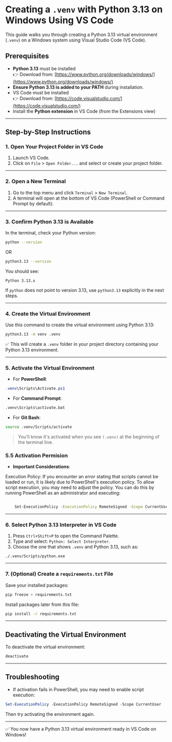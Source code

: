 # Creating a `.venv` with Python 3.13 on Windows Using VS Code

This guide walks you through creating a Python 3.13 virtual environment (`.venv`) on a Windows system using Visual Studio Code (VS Code).

## Prerequisites

- **Python 3.13** must be installed  
  👉 Download from: [https://www.python.org/downloads/windows/](https://www.python.org/downloads/windows/)
- **Ensure Python 3.13 is added to your PATH** during installation.
- VS Code must be installed  
  👉 Download from: [https://code.visualstudio.com/](https://code.visualstudio.com/)
- Install the **Python extension** in VS Code (from the Extensions view)

---

## Step-by-Step Instructions

### 1. Open Your Project Folder in VS Code

1. Launch VS Code.
2. Click on `File` > `Open Folder...` and select or create your project folder.

---

### 2. Open a New Terminal

1. Go to the top menu and click `Terminal` > `New Terminal`.
2. A terminal will open at the bottom of VS Code (PowerShell or Command Prompt by default).

---

### 3. Confirm Python 3.13 is Available

In the terminal, check your Python version:

```bash
python --version
```

OR

```bash
python3.13 --version
```

You should see:

```
Python 3.13.x
```

If `python` does not point to version 3.13, use `python3.13` explicitly in the next steps.

---

### 4. Create the Virtual Environment

Use this command to create the virtual environment using Python 3.13:

```bash
python3.13 -m venv .venv
```

✅ This will create a `.venv` folder in your project directory containing your Python 3.13 environment.

---

### 5. Activate the Virtual Environment

- For **PowerShell**:

```powershell
.venv\Scripts\Activate.ps1
```

- For **Command Prompt**:

```cmd
.venv\Scripts\activate.bat
```

- For **Git Bash**:

```bash
source .venv/Scripts/activate
```

> You’ll know it's activated when you see `(.venv)` at the beginning of the terminal line.

### 5.5 Activation Permision

- **Important Considerations**:

Execution Policy: If you encounter an _error_ stating that scripts cannot be loaded or run, it is likely due to PowerShell's execution policy. To allow script execution, you may need to adjust the policy. You can do this by running PowerShell as an administrator and executing:

```bash

    Set-ExecutionPolicy -ExecutionPolicy RemoteSigned -Scope CurrentUser
```

---

### 6. Select Python 3.13 Interpreter in VS Code

1. Press `Ctrl+Shift+P` to open the Command Palette.
2. Type and select: `Python: Select Interpreter`.
3. Choose the one that shows `.venv` and Python 3.13, such as:

```
./.venv/Scripts/python.exe
```

---

### 7. (Optional) Create a `requirements.txt` File

Save your installed packages:

```bash
pip freeze > requirements.txt
```

Install packages later from this file:

```bash
pip install -r requirements.txt
```

---

## Deactivating the Virtual Environment

To deactivate the virtual environment:

```bash
deactivate
```

---

## Troubleshooting

- If activation fails in PowerShell, you may need to enable script execution:

```powershell
Set-ExecutionPolicy -ExecutionPolicy RemoteSigned -Scope CurrentUser
```

Then try activating the environment again.

---

✅ You now have a Python 3.13 virtual environment ready in VS Code on Windows!
